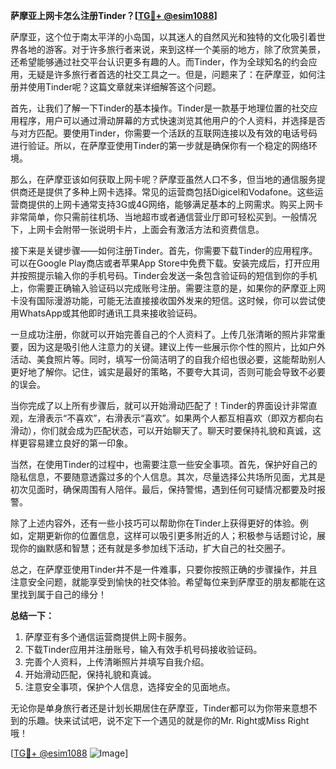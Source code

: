 **萨摩亚上网卡怎么注册Tinder？[[TG💪+ @esim1088](https://t.me/s/esim1088)]**

萨摩亚，这个位于南太平洋的小岛国，以其迷人的自然风光和独特的文化吸引着世界各地的游客。对于许多旅行者来说，来到这样一个美丽的地方，除了欣赏美景，还希望能够通过社交平台认识更多有趣的人。而Tinder，作为全球知名的约会应用，无疑是许多旅行者首选的社交工具之一。但是，问题来了：在萨摩亚，如何注册并使用Tinder呢？这篇文章就来详细解答这个问题。

首先，让我们了解一下Tinder的基本操作。Tinder是一款基于地理位置的社交应用程序，用户可以通过滑动屏幕的方式快速浏览其他用户的个人资料，并选择是否与对方匹配。要使用Tinder，你需要一个活跃的互联网连接以及有效的电话号码进行验证。所以，在萨摩亚使用Tinder的第一步就是确保你有一个稳定的网络环境。

那么，在萨摩亚该如何获取上网卡呢？萨摩亚虽然人口不多，但当地的通信服务提供商还是提供了多种上网卡选择。常见的运营商包括Digicel和Vodafone。这些运营商提供的上网卡通常支持3G或4G网络，能够满足基本的上网需求。购买上网卡非常简单，你只需前往机场、当地超市或者通信营业厅即可轻松买到。一般情况下，上网卡会附带一张说明卡片，上面会有激活方法和资费信息。

接下来是关键步骤——如何注册Tinder。首先，你需要下载Tinder的应用程序。可以在Google Play商店或者苹果App Store中免费下载。安装完成后，打开应用并按照提示输入你的手机号码。Tinder会发送一条包含验证码的短信到你的手机上，你需要正确输入验证码以完成账号注册。需要注意的是，如果你的萨摩亚上网卡没有国际漫游功能，可能无法直接接收国外发来的短信。这时候，你可以尝试使用WhatsApp或其他即时通讯工具来接收验证码。

一旦成功注册，你就可以开始完善自己的个人资料了。上传几张清晰的照片非常重要，因为这是吸引他人注意力的关键。建议上传一些展示你个性的照片，比如户外活动、美食照片等。同时，填写一份简洁明了的自我介绍也很必要，这能帮助别人更好地了解你。记住，诚实是最好的策略，不要夸大其词，否则可能会导致不必要的误会。

当你完成了以上所有步骤后，就可以开始滑动匹配了！Tinder的界面设计非常直观，左滑表示“不喜欢”，右滑表示“喜欢”。如果两个人都互相喜欢（即双方都向右滑动），你们就会成为匹配状态，可以开始聊天了。聊天时要保持礼貌和真诚，这样更容易建立良好的第一印象。

当然，在使用Tinder的过程中，也需要注意一些安全事项。首先，保护好自己的隐私信息，不要随意透露过多的个人信息。其次，尽量选择公共场所见面，尤其是初次见面时，确保周围有人陪伴。最后，保持警惕，遇到任何可疑情况都要及时报警。

除了上述内容外，还有一些小技巧可以帮助你在Tinder上获得更好的体验。例如，定期更新你的位置信息，这样可以吸引更多附近的人；积极参与话题讨论，展现你的幽默感和智慧；还有就是多参加线下活动，扩大自己的社交圈子。

总之，在萨摩亚使用Tinder并不是一件难事，只要你按照正确的步骤操作，并且注意安全问题，就能享受到愉快的社交体验。希望每位来到萨摩亚的朋友都能在这里找到属于自己的缘分！

**总结一下：**
1. 萨摩亚有多个通信运营商提供上网卡服务。
2. 下载Tinder应用并注册账号，输入有效手机号码接收验证码。
3. 完善个人资料，上传清晰照片并填写自我介绍。
4. 开始滑动匹配，保持礼貌和真诚。
5. 注意安全事项，保护个人信息，选择安全的见面地点。

无论你是单身旅行者还是计划长期居住在萨摩亚，Tinder都可以为你带来意想不到的乐趣。快来试试吧，说不定下一个遇见的就是你的Mr. Right或Miss Right哦！

[[TG💪+ @esim1088](https://t.me/s/esim1088) ![Image](https://i.postimg.cc/4NQfJmqS/Snipaste-2025-05-13-00-14-12.png)]